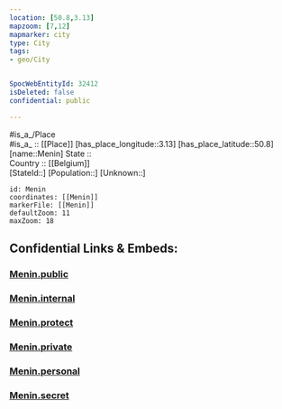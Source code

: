 ```yaml
---
location: [50.8,3.13] 
mapzoom: [7,12] 
mapmarker: city 
type: City
tags:
- geo/City


SpocWebEntityId: 32412
isDeleted: false
confidential: public

---
```

#is_a_/Place  
#is_a_ :: [[Place]] 
[has_place_longitude::3.13] 
[has_place_latitude::50.8] 
[name::Menin] 
State ::  
Country :: [[Belgium]]  
[StateId::] 
[Population::] 
[Unknown::] 


```leaflet
id: Menin
coordinates: [[Menin]] 
markerFile: [[Menin]] 
defaultZoom: 11 
maxZoom: 18
```


## Confidential Links & Embeds: 

### [Menin.public](/_public/\Earth\Continent\Europe\Europe~West\Belgium\Regions~Belgium\Vlaanderen\counties~Vlaanderen\West_Flanders\CityMenin.public.md) 

### [Menin.internal](/_internal/\Earth\Continent\Europe\Europe~West\Belgium\Regions~Belgium\Vlaanderen\counties~Vlaanderen\West_Flanders\CityMenin.internal.md) 

### [Menin.protect](/_protect/\Earth\Continent\Europe\Europe~West\Belgium\Regions~Belgium\Vlaanderen\counties~Vlaanderen\West_Flanders\CityMenin.protect.md) 

### [Menin.private](/_private/\Earth\Continent\Europe\Europe~West\Belgium\Regions~Belgium\Vlaanderen\counties~Vlaanderen\West_Flanders\CityMenin.private.md) 

### [Menin.personal](/_personal/\Earth\Continent\Europe\Europe~West\Belgium\Regions~Belgium\Vlaanderen\counties~Vlaanderen\West_Flanders\CityMenin.personal.md) 

### [Menin.secret](/_secret/\Earth\Continent\Europe\Europe~West\Belgium\Regions~Belgium\Vlaanderen\counties~Vlaanderen\West_Flanders\CityMenin.secret.md)

